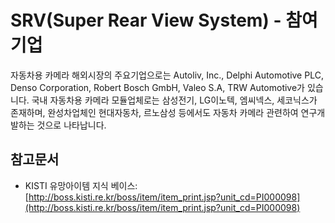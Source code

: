 # SRV(Super Rear View System) - 참여기업

자동차용 카메라 해외시장의 주요기업으로는 Autoliv, Inc., Delphi Automotive PLC, Denso Corporation, Robert Bosch GmbH, Valeo S.A, TRW Automotive가 있습니다.
국내 자동차용 카메라 모듈업체로는 삼성전기, LG이노텍, 엠씨넥스, 세코닉스가 존재하며, 완성차업체인 현대자동차, 르노삼성 등에서도 자동차 카메라 관련하여 연구개발하는 것으로 나타납니다.

## 참고문서
- KISTI 유망아이템 지식 베이스: [http://boss.kisti.re.kr/boss/item/item_print.jsp?unit_cd=PI000098](http://boss.kisti.re.kr/boss/item/item_print.jsp?unit_cd=PI000098)
